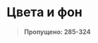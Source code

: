 Цвета и фон
================================================================================

> **Пропущено: 285-324**
